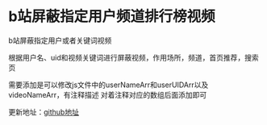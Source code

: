 # b站屏蔽指定用户频道排行榜视频

b站屏蔽指定用户或者关键词视频

根据用户名、uid和视频关键词进行屏蔽视频，作用场所，频道，首页推荐，搜索页

需要添加是可以修改js文件中的userNameArr和userUIDArr以及videoNameArr，有注释描述
对着注释对应的数组后面添加即可

更新地址：[github地址](https://hgztask.github.io/BiBiBSPUserVideoMonkeyScript/b%E7%AB%99%E5%B1%8F%E8%94%BD%E6%8C%87%E5%AE%9A%E7%94%A8%E6%88%B7%E8%A7%86%E9%A2%91.js)
